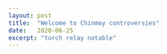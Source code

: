 ```yaml
---
layout: post
title:  "Welcome to Chinmoy controversies"
date:   2020-06-25
excerpt: "torch relay notable"
---
```

